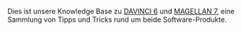 Dies ist unsere Knowledge Base zu [DAVINCI 6](https://davinci.stueber.de) und [MAGELLAN 7](https://magellan.stueber.de), eine Sammlung von Tipps und Tricks rund um beide Software-Produkte. 
